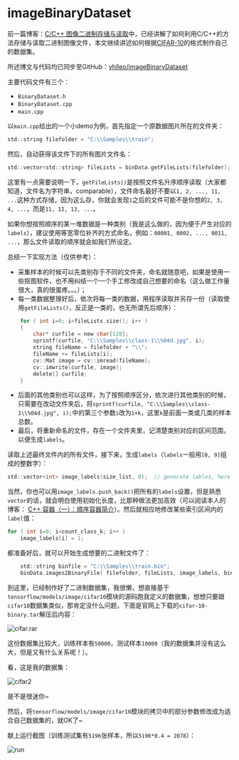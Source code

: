 # imageBinaryDataset

前一篇博客：[C/C++ 图像二进制存储与读取](http://blog.csdn.net/yhl_leo/article/details/50782792)中，已经讲解了如何利用C/C++的方法存储与读取二进制图像文件，本文继续讲述如何根据[CIFAR-10](http://www.cs.toronto.edu/~kriz/cifar.html)的格式制作自己的数据集。

所述博文与代码均已同步至GitHub：[yhlleo/imageBinaryDataset](https://github.com/yhlleo/imageBinaryDataset)

主要代码文件有三个：

 - `BinaryDataset.h`
 - `BinaryDataset.cpp`
 - `main.cpp`

以`main.cpp`给出的一个小demo为例，首先指定一个原数据图片所在的文件夹：

```c
std::string filefolder = "C:\\Samples\\train";
```

然后，自动获得该文件下的所有图片文件名：

```c
std::vector<std::string> fileLists = binData.getFileLists(filefolder); // load file name
```

这里有一点需要说明一下，`getFileLists()`是按照文件名升序顺序读取（大家都知道，文件名为字符串，comparable），文件命名最好不要以`1, 2, ..., 11, ...`这种方式存储，因为这么存，你就会发现`1`之后的文件可能不是你想的`2, 3, 4, ...`，而是`11, 12, 13, ...`。

如果你想按照顺序的某一堆数据是一种类别（我是这么做的，因为便于产生对应的`labels`），建议使用等宽零位补齐的方式命名，例如：`00001, 0002, ..., 0011, ...`，那么文件读取的顺序就会如我们所设定。

总结一下实现方法（仅供参考）：
 
 - 采集样本的时候可以先类别存于不同的文件夹，命名就随意吧，如果是使用一些抠图软件，也不用纠结一个一个手工修改成自己想要的命名（这么做工作量很大，真的很蛋疼。。。）；
 - 每一类数据整理好后，依次将每一类的数据，用程序读取并另存一份（读取使用`getFileLists()`，反正是一类的，也无所谓先后顺序）：
```c
    for ( int i=0; i<fileLists.size(); i++ )
	{
		char* curfile = new char[128];
		sprintf(curfile, "C:\\Samples\\class-1\\%04d.jpg", i);
		string fileName = filefolder + "\\";
		fileName += fileLists[i];
		cv::Mat image = cv::imread(fileName);
		cv::imwrite(curfile, image);
		delete[] curfile;
	}
```
 - 后面的其他类别也可以这样，为了按照顺序区分，依次进行其他类别的时候，只需要在改动文件夹后，将`sprintf(curfile, "C:\\Samples\\class-1\\%04d.jpg", i);`中的第三个参数`i`改为`i+k`，这里`k`是前面一类或几类的样本总数。
 - 最后，将重新命名的文件，存在一个文件夹里，记清楚类别对应的区间范围，以便生成`labels`。 

读取上述最终文件内的所有文件，接下来，生成`labels`（`labels`一般用`[0, 9]`组成的整数字）：

```c
std::vector<int> image_labels(size_list, 0);  // generate lables, here are all 0
```

当然，你也可以用`image_labels.push_back()`把所有的`labels`设置，但是熟悉`vector`的话，就会明白使用初始化长度，比那种做法更加高效（可以阅读本人的博客： [C++ 容器（一）：顺序容器简介](http://blog.csdn.net/yhl_leo/article/details/47759729)）。然后就相应地修改某些索引区间内的`label`值：

```c
for ( int i=0; i<count_class_k; i++ )
	image_labels[i] = 1;
```

都准备好后，就可以开始生成想要的二进制文件了：
```c
	std::string binfile = "C:\\Samples\\train.bin";
	binData.images2BinaryFile( filefolder, fileLists, image_labels, binfile );
```

到这里，已经制作好了二进制数据集，我很懒，想直接基于`tensorflow/models/image/cifar10`模块的源码跑我定义的数据集，想想只要跟`cifar10`数据集类似，那肯定没什么问题，下面是官网上下载的`cifar-10-binary.tar`解压后内容：

![cifar.rar](https://img-blog.csdn.net/20160304122224628)

这份数据集比较大，训练样本有`50000`，测试样本`10000`（我的数据集并没有这么大，但是又有什么关系呢！）。

看，这是我的数据集：

![cifar2](https://img-blog.csdn.net/20160304122537239)

是不是很迷你~

然后，将`tensorflow/models/image/cifar10`模块的拷贝中的部分参数修改成为适合自己数据集的，就OK了~

献上运行截图（训练测试集有`5196`张样本，所以`5196*0.4 = 2078`）：

![run](https://img-blog.csdn.net/20160304123542258)


